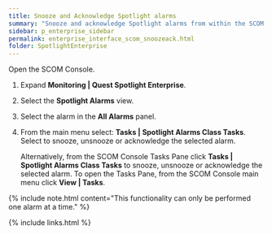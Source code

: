 ```yaml
---
title: Snooze and Acknowledge Spotlight alarms
summary: "Snooze and acknowledge Spotlight alarms from within the SCOM Console."
sidebar: p_enterprise_sidebar
permalink: enterprise_interface_scom_snoozeack.html
folder: SpotlightEnterprise
---
```


Open the SCOM Console.
1. Expand **Monitoring \| Quest Spotlight Enterprise**.
2. Select the **Spotlight Alarms** view.
3. Select the alarm in the **All Alarms** panel.
4. From the main menu select: **Tasks \| Spotlight Alarms Class Tasks**. Select to snooze, unsnooze or acknowledge the selected alarm.

   Alternatively, from the SCOM Console Tasks Pane click **Tasks \| Spotlight Alarms Class Tasks** to snooze, unsnooze or acknowledge the selected alarm. To open the Tasks Pane, from the SCOM Console main menu click **View \| Tasks**.


{% include note.html content="This functionality can only be performed one alarm at a time." %}

{% include links.html %}
